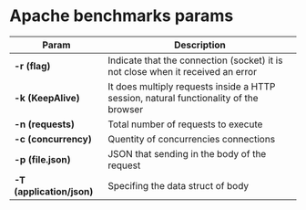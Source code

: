 # Apache benchmarks params

|Param                        |Description                                                                            |
|-----------------------------|---------------------------------------------------------------------------------------|
|**-r (flag)**                |Indicate that the connection (socket) it is not close when it received an error        |
|**-k (KeepAlive)**           |It does multiply requests inside a HTTP session, natural functionality of the browser  |
|**-n (requests)**            |Total number of requests to execute                                                    |
|**-c (concurrency)**         |Quentity of concurrencies connections                                                  |
|**-p (file.json)**           |JSON that sending in the body of the request                                           |
|**-T (application/json)**    |Specifing the data struct of body                                                      |